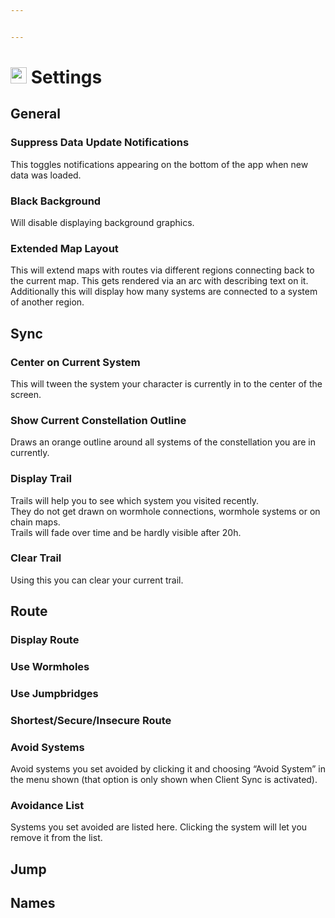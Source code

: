 ```yaml
---


---
```


<h1 id="img-srchttpsraw.githubusercontent.comrisingsoneedocsmasterimagessettings-100_off.png-width26-height26--settings"><img src="https://raw.githubusercontent.com/Risingson/eedocs/master/images/Settings-100_off.png" width="26" height="26"> Settings</h1>
<h2 id="general">General</h2>
<h3 id="suppress-data-update-notifications">Suppress Data Update Notifications</h3>
<p>This toggles notifications appearing on the bottom of the app when new data was loaded.</p>
<h3 id="black-background">Black Background</h3>
<p>Will disable displaying background graphics.</p>
<h3 id="extended-map-layout">Extended Map Layout</h3>
<p>This will extend maps with routes via different regions connecting back to the current map. This gets rendered via an arc with describing text on it.<br>
Additionally this will display how many systems are connected to a system of another region.</p>
<h2 id="sync">Sync</h2>
<h3 id="center-on-current-system">Center on Current System</h3>
<p>This will tween the system your character is currently in to the center of the screen.</p>
<h3 id="show-current-constellation-outline">Show Current Constellation Outline</h3>
<p>Draws an orange outline around all systems of the constellation you are in currently.</p>
<h3 id="display-trail">Display Trail</h3>
<p>Trails will help you to see which system you visited recently.<br>
They do not get drawn on wormhole connections, wormhole systems or on chain maps.<br>
Trails will fade over time and be hardly visible after 20h.</p>
<h3 id="clear-trail">Clear Trail</h3>
<p>Using this you can clear your current trail.</p>
<h2 id="route">Route</h2>
<h3 id="display-route">Display Route</h3>
<h3 id="use-wormholes">Use Wormholes</h3>
<h3 id="use-jumpbridges">Use Jumpbridges</h3>
<h3 id="shortestsecureinsecure-route">Shortest/Secure/Insecure Route</h3>
<h3 id="avoid-systems">Avoid Systems</h3>
<p>Avoid systems you set avoided by clicking it and choosing “Avoid System” in the menu shown (that option is only shown when Client Sync is activated).</p>
<h3 id="avoidance-list">Avoidance List</h3>
<p>Systems you set avoided are listed here. Clicking the system will let you remove it from the list.</p>
<h2 id="jump">Jump</h2>
<h2 id="names">Names</h2>

